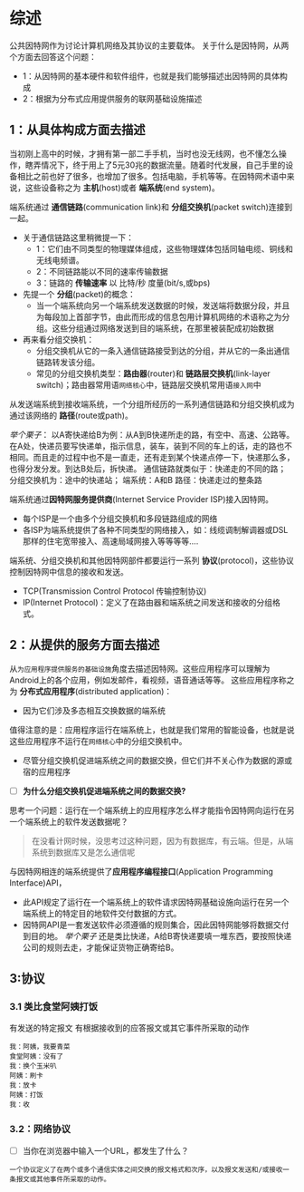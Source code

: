 # 综述
公共因特网作为讨论计算机网络及其协议的主要载体。
关于什么是因特网，从两个方面去回答这个问题：
  - 1：从因特网的基本硬件和软件组件，也就是我们能够描述出因特网的具体构成
  - 2：根据为分布式应用提供服务的联网基础设施描述
## 1：从具体构成方面去描述
当初刚上高中的时候，才拥有第一部二手手机，当时也没无线网，也不懂怎么操作，瞎弄情况下，终于用上了5元30兆的数据流量。随着时代发展，自己手里的设备相比之前也好了很多，也增加了很多。包括电脑，手机等等。在因特网术语中来说，这些设备称之为 **主机**(host)或者 **端系统**(end system)。

端系统通过 **通信链路**(communication link)和 **分组交换机**(packet switch)连接到一起。
  - 关于通信链路这里稍微提一下：
    - 1：它们由不同类型的物理媒体组成，这些物理媒体包括同轴电缆、铜线和无线电频谱。
    - 2：不同链路能以不同的速率传输数据
    - 3：链路的 **传输速率** 以 比特/秒 度量(bit/s,或bps)
  - 先提一个 **分组**(packet)的概念：
    - 当一个端系统向另一个端系统发送数据的时候，发送端将数据分段，并且为每段加上首部字节，由此而形成的信息包用计算机网络的术语称之为分组。这些分组通过网络发送到目的端系统，在那里被装配成初始数据
  - 再来看分组交换机：
    - 分组交换机从它的一条入通信链路接受到达的分组，并从它的一条出通信链路转发该分组。
    - 常见的分组交换机类型：**路由器**(router)和 **链路层交换机**(link-layer switch)；路由器常用语```网络核心```中，链路层交换机常用语```接入网```中

从发送端系统到接收端系统，一个分组所经历的一系列通信链路和分组交换机成为通过该网络的 **路径**(route或path)。

*举个栗子*：
  以A寄快递给B为例：从A到B快递所走的路，有空中、高速、公路等。在A处，快递员要写快递单，指示信息，装车，装到不同的车上的话，走的路也不相同。而且走的过程中也不是一直走，还有走到某个快递点停一下，快递那么多，也得分发分发。到达B处后，拆快递。
  通信链路就类似于：快递走的不同的路；
  分组交换机为：途中的快递站；
  端系统：A和B
  路径：快递走过的整条路

端系统通过**因特网服务提供商**(Internet Service Provider ISP)接入因特网。
  - 每个ISP是一个由多个分组交换机和多段链路组成的网络
  - 各ISP为端系统提供了各种不同类型的网络接入，如：线缆调制解调器或DSL那样的住宅宽带接入、高速局域网接入等等等等....

端系统、分组交换机和其他因特网部件都要运行一系列 **协议**(protocol)，这些协议控制因特网中信息的接收和发送。
  - TCP(Transmission Control Protocol 传输控制协议)
  - IP(Internet Protocol)：定义了在路由器和端系统之间发送和接收的分组格式。
## 2：从提供的服务方面去描述
从```为应用程序提供服务的基础设施```角度去描述因特网。这些应用程序可以理解为Android上的各个应用，例如发邮件，看视频，语音通话等等。
这些应用程序称之为 **分布式应用程序**(distributed application)：
  - 因为它们涉及多态相互交换数据的端系统

值得注意的是：应用程序运行在端系统上，也就是我们常用的智能设备，也就是说这些应用程序不运行在```网络核心```中的分组交换机中。
  - 尽管分组交换机促进端系统之间的数据交换，但它们并不关心作为数据的源或宿的应用程序
  - [ ] **为什么分组交换机促进端系统之间的数据交换?**

思考一个问题：运行在一个端系统上的应用程序怎么样才能指令因特网向运行在另一个端系统上的软件发送数据呢？
  > 在没看计网时候，没思考过这种问题，因为有数据库，有云端。但是，从端系统到数据库又是怎么通信呢

与因特网相连的端系统提供了**应用程序编程接口**(Application Programming Interface)API，
  - 此API规定了运行在一个端系统上的软件请求因特网基础设施向运行在另一个端系统上的特定目的地软件交付数据的方式。
  - 因特网API是一套发送软件必须遵循的规则集合，因此因特网能够将数据交付到目的地。
*举个栗子*
  还是类比快递，A给B寄快递要填一堆东西，要按照快递公司的规则去走，才能保证货物正确寄给B。

## 3:协议
### 3.1 类比食堂阿姨打饭
有发送的特定报文
有根据接收到的应答报文或其它事件所采取的动作
```
我：阿姨，我要青菜
食堂阿姨：没有了
我：换个玉米叭
阿姨：刷卡
我：放卡
阿姨：打饭
我：收
```
### 3.2：网络协议
- [ ] 当你在浏览器中输入一个URL，都发生了什么？
```
一个协议定义了在两个或多个通信实体之间交换的报文格式和次序，以及报文发送和/或接收一条报文或其他事件所采取的动作。
```
